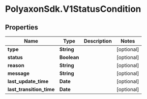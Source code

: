 # PolyaxonSdk.V1StatusCondition

## Properties
Name | Type | Description | Notes
------------ | ------------- | ------------- | -------------
**type** | **String** |  | [optional] 
**status** | **Boolean** |  | [optional] 
**reason** | **String** |  | [optional] 
**message** | **String** |  | [optional] 
**last_update_time** | **Date** |  | [optional] 
**last_transition_time** | **Date** |  | [optional] 


